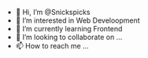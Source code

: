 - 👋 Hi, I’m @Snickspicks
- 👀 I’m interested in Web Develoopment
- 🌱 I’m currently learning Frontend
- 💞️ I’m looking to collaborate on ...
- 📫 How to reach me ...

<!---
Snickspicks/Snickspicks is a ✨ special ✨ repository because its `README.md` (this file) appears on your GitHub profile.
You can click the Preview link to take a look at your changes.
--->
